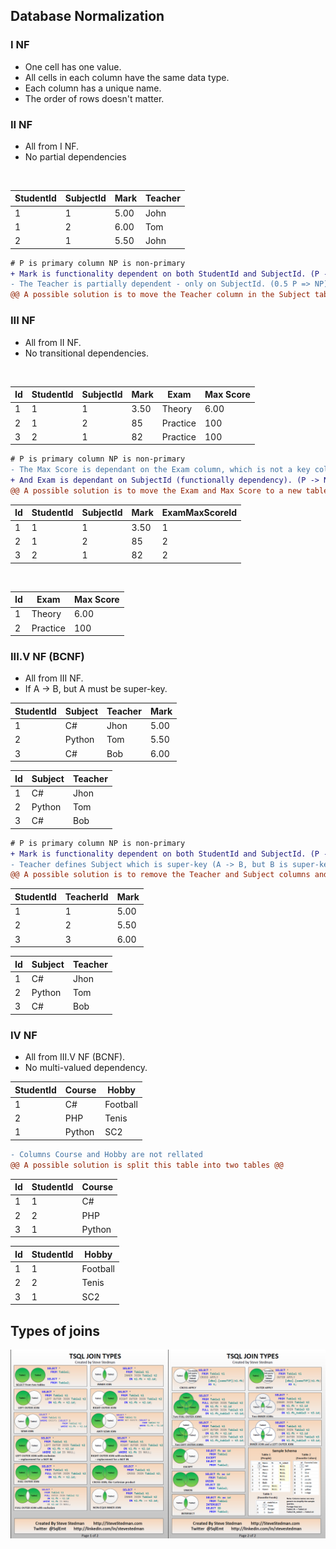 ## Database Normalization

### I NF
- One cell has one value.
- All cells in each column have the same data type.
- Each column has a unique name.
- The order of rows doesn't matter.
    
### II NF
- All from I NF.
- No partial dependencies
  
<br />

| StudentId | SubjectId | Mark | Teacher |
|-----------|-----------|------|---------|
|     1     |     1     | 5.00 |  John   |  
|     1     |     2     | 6.00 |  Tom    |  
|     2     |     1     | 5.50 |  John   |  
     
```diff 
# P is primary column NP is non-primary
+ Mark is functionality dependent on both StudentId and SubjectId. (P -> NP)
- The Teacher is partially dependent - only on SubjectId. (0.5 P => NP)
@@ A possible solution is to move the Teacher column in the Subject table. @@
```

### III NF
- All from II NF.
- No transitional dependencies.

<br />    

| Id | StudentId | SubjectId | Mark |   Exam   | Max Score |
|----|-----------|-----------|------|----------|-----------|
| 1  |     1     |     1     | 3.50 |  Theory  |   6.00    |
| 2  |     1     |     2     |  85  | Practice |    100    |
| 3  |     2     |     1     |  82  | Practice |    100    |


```diff 
# P is primary column NP is non-primary
- The Max Score is dependant on the Exam column, which is not a key column (transitional dependency). (A -> B, B -> C => A -> C) (NP -> NP)
+ And Exam is dependant on SubjectId (functionally dependency). (P -> NP)
@@ A possible solution is to move the Exam and Max Score to a new table and add a column with a foreign key pointing to the new table. @@
```

| Id | StudentId | SubjectId | Mark | ExamMaxScoreId |
|----|-----------|-----------|------|----------------|
| 1  |     1     |     1     | 3.50 |       1        |
| 2  |     1     |     2     |  85  |       2        |
| 3  |     2     |     1     |  82  |       2        |

<br />

| Id |   Exam   | Max Score |
|----|----------|-----------|
| 1  |  Theory  |   6.00    |
| 2  | Practice |    100    |

### III.V NF (BCNF)
- All from III NF.
- If A -> B, but A must be super-key.
    
    
| StudentId |  Subject  |  Teacher  |  Mark  |
|-----------|-----------|-----------|--------|
|     1     |     C#    |   Jhon    |  5.00  |
|     2     |   Python  |    Tom    |  5.50  |
|     3     |     C#    |    Bob    |  6.00  |


| Id |  Subject  |  Teacher  |
|----|-----------|-----------|
| 1  |     C#    |   Jhon    |
| 2  |   Python  |    Tom    |
| 3  |     C#    |    Bob    |

```diff 
# P is primary column NP is non-primary
+ Mark is functionality dependent on both StudentId and SubjectId. (P -> NP)
- Teacher defines Subject which is super-key (A -> B, but B is super-key) (NP -> P)
@@ A possible solution is to remove the Teacher and Subject columns and to point to Teacher table @@
```

| StudentId |  TeacherId  |  Mark  |
|-----------|-------------|--------|
|     1     |      1      |  5.00  |
|     2     |      2      |  5.50  |
|     3     |      3      |  6.00  |


| Id |  Subject  |  Teacher  |
|----|-----------|-----------|
| 1  |     C#    |   Jhon    |
| 2  |   Python  |    Tom    |
| 3  |     C#    |    Bob    |

### IV NF
- All from III.V NF (BCNF).
- No multi-valued dependency.

| StudentId |  Course  |  Hobby   |
|-----------|----------|----------|
|     1     |    C#    | Football |
|     2     |    PHP   |  Tenis   |
|     1     |  Python  |   SC2    |

```diff 
- Columns Course and Hobby are not rellated
@@ A possible solution is split this table into two tables @@
```

| Id | StudentId |  Course  |
|----|-----------|----------|
| 1  |     1     |    C#    |
| 2  |     2     |    PHP   |
| 3  |     1     |  Python  |

   
| Id | StudentId |  Hobby   |
|----|-----------|----------|
| 1  |     1     | Football |
| 2  |     2     |  Tenis   |
| 3  |     1     |   SC2    |

## Types of joins

![Types of Joins](T-SQL%20Joins.png "Types of Joins")
